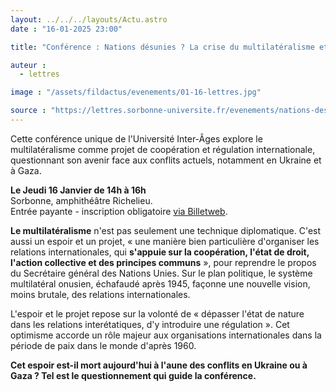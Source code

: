 ```yaml
---
layout: ../../../layouts/Actu.astro
date : "16-01-2025 23:00"

title: "Conférence : Nations désunies ? La crise du multilatéralisme et le durcissement des relations internationales"

auteur :
  - lettres

image : "/assets/fildactus/evenements/01-16-lettres.jpg"

source : "https://lettres.sorbonne-universite.fr/evenements/nations-desunies-la-crise-du-multilateralisme-et-le-durcissement-des-relations-internationales"
---
```


Cette conférence unique de l'Université Inter-Âges explore le multilatéralisme comme projet de coopération et régulation internationale, questionnant son avenir face aux conflits actuels, notamment en Ukraine et à Gaza.

__Le Jeudi 16 Janvier de 14h à 16h__  
Sorbonne, amphithéâtre Richelieu.  
Entrée payante - inscription obligatoire [via Billetweb](https://lettres.sorbonne-universite.fr/formation/formation-tout-au-long-de-la-vie/universite-inter-ages/conferences-uniques).

__Le multilatéralisme__ n'est pas seulement une technique diplomatique. C'est aussi un espoir et un projet, « une manière bien particulière d'organiser les relations internationales, qui __s'appuie sur la coopération, l'état de droit, l'action collective et des principes communs__ », pour reprendre le propos du Secrétaire général des Nations Unies. Sur le plan politique, le système multilatéral onusien, échafaudé après 1945, façonne une nouvelle vision, moins brutale, des relations internationales.

L'espoir et le projet repose sur la volonté de « dépasser l'état de nature dans les relations interétatiques, d'y introduire une régulation ». Cet optimisme accorde un rôle majeur aux organisations internationales dans la période de paix dans le monde d'après 1960.

__Cet espoir est-il mort aujourd'hui à l'aune des conflits en Ukraine ou à Gaza ? Tel est le questionnement qui guide la conférence.__

